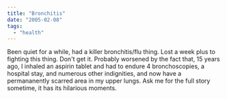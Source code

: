 ```yaml
---
title: "Bronchitis"
date: "2005-02-08"
tags: 
  - "health"
---
```


Been quiet for a while, had a killer bronchitis/flu thing. Lost a week plus to fighting this thing. Don't get it. Probably worsened by the fact that, 15 years ago, I inhaled an aspirin tablet and had to endure 4 bronchoscopies, a hospital stay, and numerous other indignities, and now have a permananently scarred area in my upper lungs. Ask me for the full story sometime, it has its hilarious moments.
